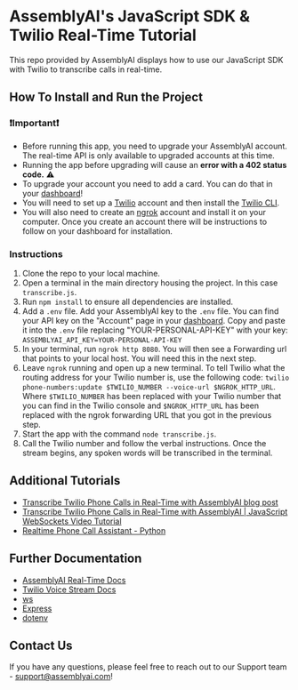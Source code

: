 # AssemblyAI's JavaScript SDK & Twilio Real-Time Tutorial

This repo provided by AssemblyAI displays how to use our JavaScript SDK with Twilio to transcribe calls in real-time.

## How To Install and Run the Project

### ❗Important❗

- Before running this app, you need to upgrade your AssemblyAI account. The real-time API is only available to upgraded accounts at this time.
- Running the app before upgrading will cause an **error with a 402 status code.** ⚠️
- To upgrade your account you need to add a card. You can do that in your [dashboard](https://www.assemblyai.com/app/)!
- You will need to set up a [Twilio](https://www.twilio.com/try-twilio) account and then install the [Twilio CLI](https://www.twilio.com/docs/twilio-cli/quickstart?ref=assemblyai.com).
- You will also need to create an [ngrok](https://ngrok.com) account and install it on your computer. Once you create an account there will be instructions to follow on your dashboard for installation.

### Instructions

1. Clone the repo to your local machine.
2. Open a terminal in the main directory housing the project. In this case `transcribe.js`.
3. Run `npm install` to ensure all dependencies are installed.
4. Add a `.env` file. Add your AssemblyAI key to the `.env` file. You can find your API key on the "Account" page in your [dashboard](https://www.assemblyai.com/app/account). Copy and paste it into the `.env` file replacing "YOUR-PERSONAL-API-KEY" with your key: `ASSEMBLYAI_API_KEY=YOUR-PERSONAL-API-KEY`
5. In your terminal, run `ngrok http 8080`. You will then see a Forwarding url that points to your local host. You will need this in the next step.
6. Leave `ngrok` running and open up a new terminal. To tell Twilio what the routing address for your Twilio number is, use the following code: `twilio phone-numbers:update $TWILIO_NUMBER --voice-url $NGROK_HTTP_URL`. Where `$TWILIO_NUMBER` has been replaced with your Twilio number that you can find in the Twilio console and `$NGROK_HTTP_URL` has been replaced with the ngrok forwarding URL that you got in the previous step.
7. Start the app with the command `node transcribe.js`.
8. Call the Twilio number and follow the verbal instructions. Once the stream begins, any spoken words will be transcribed in the terminal.

## Additional Tutorials

- [Transcribe Twilio Phone Calls in Real-Time with AssemblyAI blog post](https://www.assemblyai.com/blog/transcribe-twilio-phone-calls-in-real-time-with-assemblyai/)
- [Transcribe Twilio Phone Calls in Real-Time with AssemblyAI | JavaScript WebSockets Video Tutorial](https://www.youtube.com/watch?v=3XmtJgWcOT0)
- [Realtime Phone Call Assistant - Python](https://github.com/saflamini/shared-twilio-realtime)

## Further Documentation

- [AssemblyAI Real-Time Docs](https://www.assemblyai.com/docs/speech-to-text/streaming)
- [Twilio Voice Stream Docs](https://www.twilio.com/docs/voice/twiml/stream#websocket-messages)
- [ws](https://www.npmjs.com/package/ws)
- [Express](https://expressjs.com/)
- [dotenv](https://www.npmjs.com/package/dotenv)

## Contact Us

If you have any questions, please feel free to reach out to our Support team - <support@assemblyai.com>!
